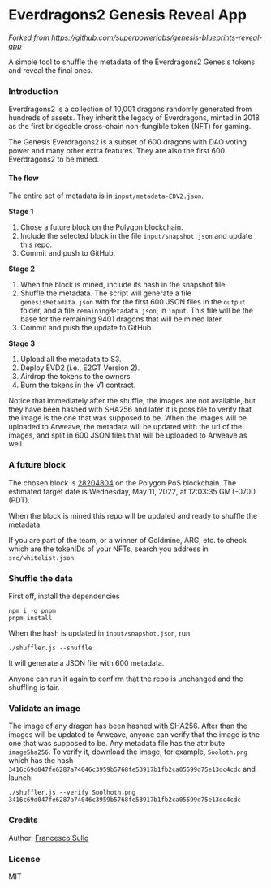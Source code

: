 # Everdragons2 Genesis Reveal App

_Forked from https://github.com/superpowerlabs/genesis-blueprints-reveal-app_

A simple tool to shuffle the metadata of the Everdragons2 Genesis tokens and reveal the final ones.

### Introduction

Everdragons2 is a collection of 10,001 dragons randomly generated from hundreds of assets. They inherit the legacy of Everdragons, minted in 2018 as the first bridgeable cross-chain non-fungible token (NFT) for gaming. 

The Genesis Everdragons2 is a subset of 600 dragons with DAO voting power and many other extra features. They are also the first 600 Everdragons2 to be mined.

#### The flow

The entire set of metadata is in `input/metadata-EDV2.json`. 

**Stage 1**

1. Chose a future block on the Polygon blockchain. 
2. Include the selected block in the file `input/snapshot.json` and update this repo.
3. Commit and push to GitHub.

**Stage 2**

1. When the block is mined, include its hash in the snapshot file
2. Shuffle the metadata. The script will generate a file `genesisMetadata.json` with for the first 600 JSON files in the `output` folder, and a file `remainingMetadata.json`, in `input`. This file will be the base for the remaining 9401 dragons that will be mined later. 
3. Commit and push the update to GitHub. 

**Stage 3**
1. Upload all the metadata to S3. 
2. Deploy EVD2 (i.e., E2GT Version 2).
3. Airdrop the tokens to the owners.
4. Burn the tokens in the V1 contract.

Notice that immediately after the shuffle, the images are not available, but they have been hashed with SHA256 and later it is possible to verify that the image is the one that was supposed to be. When the images will be uploaded to Arweave, the metadata will be updated with the url of the images, and split in 600 JSON files that will be uploaded to Arweave as well.

### A future block

The chosen block is [28204804](https://polygonscan.com/block/28204804) on the Polygon PoS blockchain. The estimated target date is Wednesday, May 11, 2022, at 12:03:35 GMT-0700 (PDT).

When the block is mined this repo will be updated and ready to shuffle the metadata.

If you are part of the team, or a winner of Goldmine, ARG, etc. to check which are the tokenIDs of your NFTs, search you address in `src/whitelist.json`.

### Shuffle the data

First off, install the dependencies
``` 
npm i -g pnpm
pnpm install
```

When the hash is updated in `input/snapshot.json`, run
``` 
./shuffler.js --shuffle
```

It will generate a JSON file with 600 metadata.

Anyone can run it again to confirm that the repo is unchanged and the shuffling is fair.

### Validate an image

The image of any dragon has been hashed with SHA256. After than the images will be updated to Arweave, anyone can verify that the image is the one that was supposed to be. Any metadata file has the attribute `imageSha256`. To verify it, download the image, for example, `Sooloth.png` which has the hash `3416c69d047fe6287a74046c3959b5768fe53917b1fb2ca05599d75e13dc4cdc` and launch:
``` 
./shuffler.js --verify Soolhoth.png 3416c69d047fe6287a74046c3959b5768fe53917b1fb2ca05599d75e13dc4cdc
```

### Credits

Author: [Francesco Sullo](https://github.com/sullof)

### License
MIT
